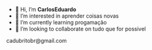 - 👋 Hi, I’m **CarlosEduardo**
- 👀 I’m interested in aprender coisas novas
- 🌱 I’m currently learning progamação
- 💞️ I’m looking to collaborate on tudo que for possivel
<!-- - 📫 How to reach me email --> cadubritobr@gmail.com

<!---
CarlosEduardo08/CarlosEduardo08 is a ✨ special ✨ repository because its `README.md` (this file) appears on your GitHub profile.
You can click the Preview link to take a look at your changes.
--->
